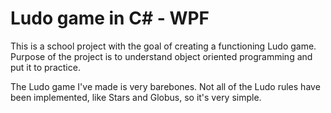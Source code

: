 # Ludo game in C# - WPF

This is a school project with the goal of creating a functioning Ludo game.
Purpose of the project is to understand object oriented programming and put it to practice.

The Ludo game I've made is very barebones. Not all of the Ludo rules have been implemented, like Stars and Globus, so it's very simple.

